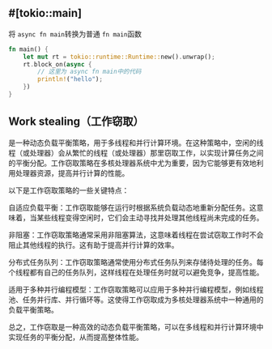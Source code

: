 ## \#[tokio::main]
将 `async fn main`转换为普通 `fn main`函数
```rust
fn main() {
    let mut rt = tokio::runtime::Runtime::new().unwrap();
    rt.block_on(async {
        // 这里为 async fn main中的代码
        println!("hello");
    })
}
```


## Work stealing（工作窃取）
是一种动态负载平衡策略，用于多线程和并行计算环境。在这种策略中，空闲的线程（或处理器）会从繁忙的线程（或处理器）那里窃取工作，以实现计算任务之间的平衡分配。工作窃取策略在多核处理器系统中尤为重要，因为它能够更有效地利用处理器资源，提高并行计算的性能。

以下是工作窃取策略的一些关键特点：

自适应负载平衡：工作窃取能够在运行时根据系统负载动态地重新分配任务。这意味着，当某些线程变得空闲时，它们会主动寻找并处理其他线程尚未完成的任务。

非阻塞：工作窃取策略通常采用非阻塞算法，这意味着线程在尝试窃取工作时不会阻止其他线程的执行。这有助于提高并行计算的效率。

分布式任务队列：工作窃取策略通常使用分布式任务队列来存储待处理的任务。每个线程都有自己的任务队列，这样线程在处理任务时就可以避免竞争，提高性能。

适用于多种并行编程模型：工作窃取策略可以应用于多种并行编程模型，例如线程池、任务并行库、并行循环等。这使得工作窃取成为多核处理器系统中一种通用的负载平衡策略。

总之，工作窃取是一种高效的动态负载平衡策略，可以在多线程和并行计算环境中实现任务的平衡分配，从而提高整体性能。






